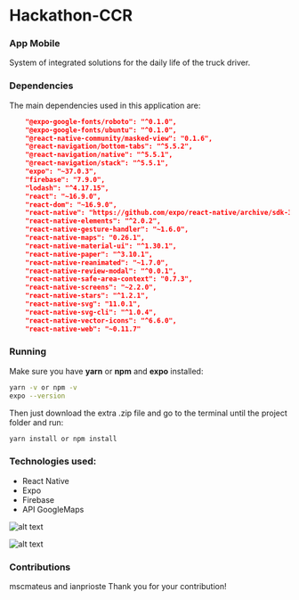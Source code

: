 # Hackathon-CCR

### App Mobile

System of integrated solutions for the daily life of the truck driver.

### Dependencies

The main dependencies used in this application are:

``` json
    "@expo-google-fonts/roboto": "^0.1.0",
    "@expo-google-fonts/ubuntu": "^0.1.0",
    "@react-native-community/masked-view": "0.1.6",
    "@react-navigation/bottom-tabs": "^5.5.2",
    "@react-navigation/native": "^5.5.1",
    "@react-navigation/stack": "^5.5.1",
    "expo": "~37.0.3",
    "firebase": "7.9.0",
    "lodash": "^4.17.15",
    "react": "~16.9.0",
    "react-dom": "~16.9.0",
    "react-native": "https://github.com/expo/react-native/archive/sdk-37.0.1.tar.gz",
    "react-native-elements": "^2.0.2",
    "react-native-gesture-handler": "~1.6.0",
    "react-native-maps": "0.26.1",
    "react-native-material-ui": "^1.30.1",
    "react-native-paper": "^3.10.1",
    "react-native-reanimated": "~1.7.0",
    "react-native-review-modal": "^0.0.1",
    "react-native-safe-area-context": "0.7.3",
    "react-native-screens": "~2.2.0",
    "react-native-stars": "^1.2.1",
    "react-native-svg": "11.0.1",
    "react-native-svg-cli": "^1.0.4",
    "react-native-vector-icons": "^6.6.0",
    "react-native-web": "~0.11.7"
```

### Running

Make sure you have **yarn** or **npm** and **expo** installed:
``` bash
yarn -v or npm -v
expo --version
```

Then just download the extra .zip file and go to the terminal until the project folder and run:
``` bash
yarn install or npm install
```

### Technologies used:

* React Native
* Expo
* Firebase
* API GoogleMaps


![alt text](https://i.ibb.co/S6yKh99/git1.png)

![alt text](https://i.ibb.co/0FNykhx/git2.png)

### Contributions

mscmateus and ianprioste
Thank you for your contribution!

